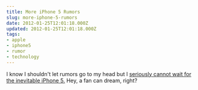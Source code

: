 ```yaml
---
title: More iPhone 5 Rumors
slug: more-iphone-5-rumors
date: 2012-01-25T12:01:18.000Z
updated: 2012-01-25T12:01:18.000Z
tags:
- apple
- iphone5
- rumor
- technology
---
```


I know I shouldn't let rumors go to my head but I <a href='http://9to5mac.com/2012/01/25/foxconn-employee-tells-us-that-the-next-iphone-is-ready-for-production-indicates-likely-summer-launch/'>seriously cannot wait for the inevitable iPhone 5.</a>  Hey, a fan can dream, right?
